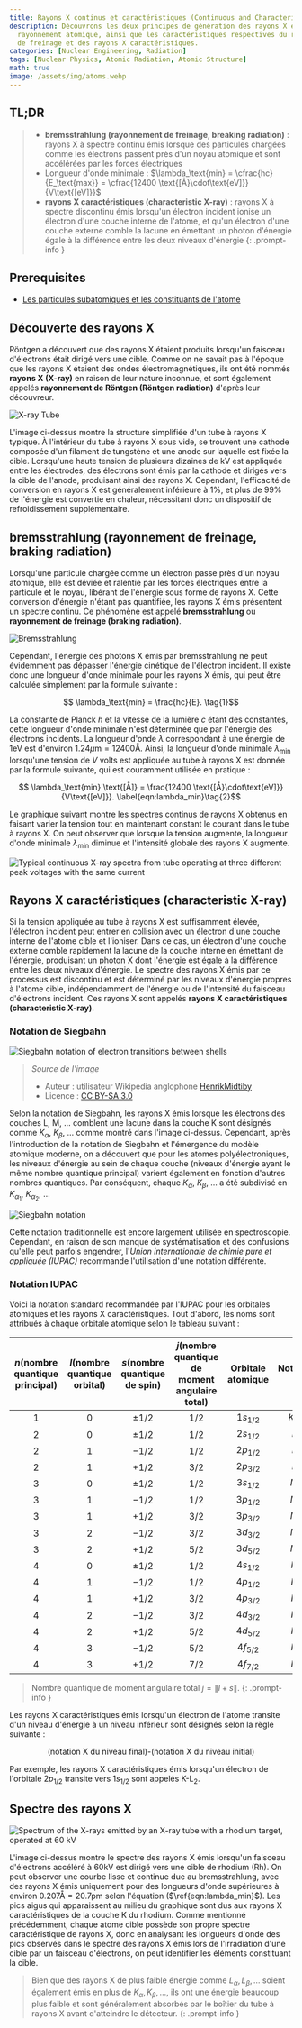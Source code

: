```yaml
---
title: Rayons X continus et caractéristiques (Continuous and Characteristic X Rays)
description: Découvrons les deux principes de génération des rayons X en tant que
  rayonnement atomique, ainsi que les caractéristiques respectives du rayonnement
  de freinage et des rayons X caractéristiques.
categories: [Nuclear Engineering, Radiation]
tags: [Nuclear Physics, Atomic Radiation, Atomic Structure]
math: true
image: /assets/img/atoms.webp
---
```

## TL;DR
> - **bremsstrahlung (rayonnement de freinage, breaking radiation)** : rayons X à spectre continu émis lorsque des particules chargées comme les électrons passent près d'un noyau atomique et sont accélérées par les forces électriques
> - Longueur d'onde minimale : $\lambda_\text{min} = \cfrac{hc}{E_\text{max}} = \cfrac{12400 \text{[Å}\cdot\text{eV]}}{V\text{[eV]}}$
> - **rayons X caractéristiques (characteristic X-ray)** : rayons X à spectre discontinu émis lorsqu'un électron incident ionise un électron d'une couche interne de l'atome, et qu'un électron d'une couche externe comble la lacune en émettant un photon d'énergie égale à la différence entre les deux niveaux d'énergie
{: .prompt-info }

## Prerequisites
- [Les particules subatomiques et les constituants de l'atome](/posts/constituents-of-an-atom/)

## Découverte des rayons X
Röntgen a découvert que des rayons X étaient produits lorsqu'un faisceau d'électrons était dirigé vers une cible. Comme on ne savait pas à l'époque que les rayons X étaient des ondes électromagnétiques, ils ont été nommés **rayons X (X-ray)** en raison de leur nature inconnue, et sont également appelés **rayonnement de Röntgen (Röntgen radiation)** d'après leur découvreur.

![X-ray Tube](https://upload.wikimedia.org/wikipedia/commons/7/72/WaterCooledXrayTube.svg)

L'image ci-dessus montre la structure simplifiée d'un tube à rayons X typique. À l'intérieur du tube à rayons X sous vide, se trouvent une cathode composée d'un filament de tungstène et une anode sur laquelle est fixée la cible. Lorsqu'une haute tension de plusieurs dizaines de kV est appliquée entre les électrodes, des électrons sont émis par la cathode et dirigés vers la cible de l'anode, produisant ainsi des rayons X. Cependant, l'efficacité de conversion en rayons X est généralement inférieure à 1%, et plus de 99% de l'énergie est convertie en chaleur, nécessitant donc un dispositif de refroidissement supplémentaire.

## bremsstrahlung (rayonnement de freinage, braking radiation)
Lorsqu'une particule chargée comme un électron passe près d'un noyau atomique, elle est déviée et ralentie par les forces électriques entre la particule et le noyau, libérant de l'énergie sous forme de rayons X. Cette conversion d'énergie n'étant pas quantifiée, les rayons X émis présentent un spectre continu. Ce phénomène est appelé **bremsstrahlung** ou **rayonnement de freinage (braking radiation)**.

![Bremsstrahlung](https://upload.wikimedia.org/wikipedia/commons/1/1e/Bremsstrahlung.svg)

Cependant, l'énergie des photons X émis par bremsstrahlung ne peut évidemment pas dépasser l'énergie cinétique de l'électron incident. Il existe donc une longueur d'onde minimale pour les rayons X émis, qui peut être calculée simplement par la formule suivante :

$$ \lambda_\text{min} = \frac{hc}{E}. \tag{1}$$

La constante de Planck $h$ et la vitesse de la lumière $c$ étant des constantes, cette longueur d'onde minimale n'est déterminée que par l'énergie des électrons incidents. La longueur d'onde $\lambda$ correspondant à une énergie de $1\text{eV}$ est d'environ $1.24 \mu\text{m}=12400\text{Å}$. Ainsi, la longueur d'onde minimale $\lambda_\text{min}$ lorsqu'une tension de $V$ volts est appliquée au tube à rayons X est donnée par la formule suivante, qui est couramment utilisée en pratique :

$$ \lambda_\text{min} \text{[Å]} = \frac{12400 \text{[Å}\cdot\text{eV]}}{V\text{[eV]}}. \label{eqn:lambda_min}\tag{2}$$

Le graphique suivant montre les spectres continus de rayons X obtenus en faisant varier la tension tout en maintenant constant le courant dans le tube à rayons X. On peut observer que lorsque la tension augmente, la longueur d'onde minimale $\lambda_{\text{min}}$ diminue et l'intensité globale des rayons X augmente.

![Typical continuous X-ray spectra from tube operating
at three different peak voltages with the same current](/assets/img/continuous-and-characteristic-x-rays/bremsstrahlung.png)

## Rayons X caractéristiques (characteristic X-ray)
Si la tension appliquée au tube à rayons X est suffisamment élevée, l'électron incident peut entrer en collision avec un électron d'une couche interne de l'atome cible et l'ioniser. Dans ce cas, un électron d'une couche externe comble rapidement la lacune de la couche interne en émettant de l'énergie, produisant un photon X dont l'énergie est égale à la différence entre les deux niveaux d'énergie. Le spectre des rayons X émis par ce processus est discontinu et est déterminé par les niveaux d'énergie propres à l'atome cible, indépendamment de l'énergie ou de l'intensité du faisceau d'électrons incident. Ces rayons X sont appelés **rayons X caractéristiques (characteristic X-ray)**.

### Notation de Siegbahn

![Siegbahn notation of electron transitions between shells](https://upload.wikimedia.org/wikipedia/commons/f/f6/CharacteristicRadiation.svg)
> *Source de l'image*
> - Auteur : utilisateur Wikipedia anglophone [HenrikMidtiby](https://en.wikipedia.org/wiki/User:HenrikMidtiby)
> - Licence : [CC BY-SA 3.0](https://creativecommons.org/licenses/by-sa/3.0/)

Selon la notation de Siegbahn, les rayons X émis lorsque les électrons des couches L, M, ... comblent une lacune dans la couche K sont désignés comme $K_\alpha$, $K_\beta$, ... comme montré dans l'image ci-dessus. Cependant, après l'introduction de la notation de Siegbahn et l'émergence du modèle atomique moderne, on a découvert que pour les atomes polyélectroniques, les niveaux d'énergie au sein de chaque couche (niveaux d'énergie ayant le même nombre quantique principal) varient également en fonction d'autres nombres quantiques. Par conséquent, chaque $K_\alpha$, $K_\beta$, ... a été subdivisé en $K_{\alpha_1}$, $K_{\alpha_2}$, ...

![Siegbahn notation](/assets/img/continuous-and-characteristic-x-rays/siegbahn-notation.png)

Cette notation traditionnelle est encore largement utilisée en spectroscopie. Cependant, en raison de son manque de systématisation et des confusions qu'elle peut parfois engendrer, l'*Union internationale de chimie pure et appliquée (IUPAC)* recommande l'utilisation d'une notation différente.

### Notation IUPAC
Voici la notation standard recommandée par l'IUPAC pour les orbitales atomiques et les rayons X caractéristiques.
Tout d'abord, les noms sont attribués à chaque orbitale atomique selon le tableau suivant :

| $n$(nombre <br>quantique <br>principal) | $l$(nombre <br>quantique <br>orbital) | $s$(nombre <br>quantique <br>de spin) | $j$(nombre <br>quantique <br>de moment <br>angulaire total) | Orbitale <br>atomique | Notation X |
| :---: | :---: | :---: | :---: | :---: | :---: |
| $1$ | $0$ | $\pm1/2$ | $1/2$ | $1s_{1/2}$ | $K_{(1)}$ |
| $2$ | $0$ | $\pm1/2$ | $1/2$ | $2s_{1/2}$ | $L_1$ |
| $2$ | $1$ | $-1/2$ | $1/2$ | $2p_{1/2}$ | $L_2$ |
| $2$ | $1$ | $+1/2$ | $3/2$ | $2p_{3/2}$ | $L_3$ |
| $3$ | $0$ | $\pm1/2$ | $1/2$ | $3s_{1/2}$ | $M_1$ |
| $3$ | $1$ | $-1/2$ | $1/2$ | $3p_{1/2}$ | $M_2$ |
| $3$ | $1$ | $+1/2$ | $3/2$ | $3p_{3/2}$ | $M_3$ |
| $3$ | $2$ | $-1/2$ | $3/2$ | $3d_{3/2}$ | $M_4$ |
| $3$ | $2$ | $+1/2$ | $5/2$ | $3d_{5/2}$ | $M_5$ |
| $4$ | $0$ | $\pm1/2$ | $1/2$ | $4s_{1/2}$ | $N_1$ |
| $4$ | $1$ | $-1/2$ | $1/2$ | $4p_{1/2}$ | $N_2$ |
| $4$ | $1$ | $+1/2$ | $3/2$ | $4p_{3/2}$ | $N_3$ |
| $4$ | $2$ | $-1/2$ | $3/2$ | $4d_{3/2}$ | $N_4$ |
| $4$ | $2$ | $+1/2$ | $5/2$ | $4d_{5/2}$ | $N_5$ |
| $4$ | $3$ | $-1/2$ | $5/2$ | $4f_{5/2}$ | $N_6$ |
| $4$ | $3$ | $+1/2$ | $7/2$ | $4f_{7/2}$ | $N_7$ |

> Nombre quantique de moment angulaire total $j=\|l+s\|$.
{: .prompt-info }

Les rayons X caractéristiques émis lorsqu'un électron de l'atome transite d'un niveau d'énergie à un niveau inférieur sont désignés selon la règle suivante :

$$ \text{(notation X du niveau final)-(notation X du niveau initial)} $$

Par exemple, les rayons X caractéristiques émis lorsqu'un électron de l'orbitale $2p_{1/2}$ transite vers $1s_{1/2}$ sont appelés $\text{K-L}_2$.

## Spectre des rayons X

![Spectrum of the X-rays emitted by an X-ray tube with a rhodium target, operated at 60 kV](https://upload.wikimedia.org/wikipedia/commons/2/23/TubeSpectrum-en.svg)

L'image ci-dessus montre le spectre des rayons X émis lorsqu'un faisceau d'électrons accéléré à 60kV est dirigé vers une cible de rhodium (Rh). On peut observer une courbe lisse et continue due au bremsstrahlung, avec des rayons X émis uniquement pour des longueurs d'onde supérieures à environ $0.207\text{Å} = 20.7\text{pm}$ selon l'équation ($\ref{eqn:lambda_min}$). Les pics aigus qui apparaissent au milieu du graphique sont dus aux rayons X caractéristiques de la couche K du rhodium. Comme mentionné précédemment, chaque atome cible possède son propre spectre caractéristique de rayons X, donc en analysant les longueurs d'onde des pics observés dans le spectre des rayons X émis lors de l'irradiation d'une cible par un faisceau d'électrons, on peut identifier les éléments constituant la cible.

> Bien que des rayons X de plus faible énergie comme $L_\alpha, L_\beta, \dots$ soient également émis en plus de $K_\alpha, K_\beta, \dots$, ils ont une énergie beaucoup plus faible et sont généralement absorbés par le boîtier du tube à rayons X avant d'atteindre le détecteur.
{: .prompt-info }
